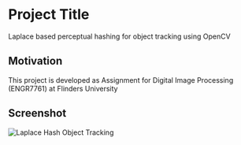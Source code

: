 # Project Title
Laplace based perceptual hashing for object tracking using OpenCV

## Motivation
This project is developed as Assignment for Digital Image Processing (ENGR7761) at Flinders University

## Screenshot
![Laplace Hash Object Tracking](Result/result.gif)

